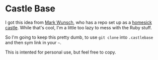 # Castle Base

I got this idea from [Mark Wunsch](https://github.com/mwunsch), who has a repo set up as a [homesick castle](http://github.com/technicalpickles/homesick). While that's cool, I'm a little too lazy to mess with the Ruby stuff.

So I'm going to keep this pretty dumb, to use `git clone` into `.castlebase` and then sym link in your `~`.

This is intented for personal use, but feel free to copy.